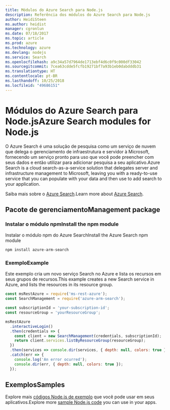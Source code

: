```yaml
---
title: Módulos do Azure Search para Node.js
description: Referência dos módulos do Azure Search para Node.js
author: HeidiSteen
ms.author: heidist
manager: cgronlun
ms.date: 07/18/2017
ms.topic: article
ms.prod: azure
ms.technology: azure
ms.devlang: nodejs
ms.service: Search
ms.openlocfilehash: a9c34a57d7964de1713ebf4d6c0f9c000df33042
ms.sourcegitcommit: 7cea63cdde5fcfb19271bf7a93b1eb0dabdddb31
ms.translationtype: HT
ms.contentlocale: pt-BR
ms.lasthandoff: 10/25/2018
ms.locfileid: "49686151"
---
```

# <a name="azure-search-modules-for-nodejs"></a><span data-ttu-id="3f611-103">Módulos do Azure Search para Node.js</span><span class="sxs-lookup"><span data-stu-id="3f611-103">Azure Search modules for Node.js</span></span>

<span data-ttu-id="3f611-104">O Azure Search é uma solução de pesquisa como um serviço de nuvem que delega o gerenciamento de infraestrutura e servidor à Microsoft, fornecendo um serviço pronto para uso que você pode preencher com seus dados e então utilizar para adicionar pesquisa a seu aplicativo.</span><span class="sxs-lookup"><span data-stu-id="3f611-104">Azure Search is a cloud search-as-a-service solution that delegates server and infrastructure management to Microsoft, leaving you with a ready-to-use service that you can populate with your data and then use to add search to your application.</span></span>

<span data-ttu-id="3f611-105">Saiba mais sobre o [Azure Search](https://docs.microsoft.com/azure/search/search-what-is-azure-search).</span><span class="sxs-lookup"><span data-stu-id="3f611-105">Learn more about [Azure Search](https://docs.microsoft.com/azure/search/search-what-is-azure-search).</span></span>

## <a name="management-package"></a><span data-ttu-id="3f611-106">Pacote de gerenciamento</span><span class="sxs-lookup"><span data-stu-id="3f611-106">Management package</span></span>

### <a name="install-the-npm-module"></a><span data-ttu-id="3f611-107">Instalar o módulo npm</span><span class="sxs-lookup"><span data-stu-id="3f611-107">Install the npm module</span></span>

<span data-ttu-id="3f611-108">Instalar o módulo npm do Azure Search</span><span class="sxs-lookup"><span data-stu-id="3f611-108">Install the Azure Search npm module</span></span>

```bash
npm install azure-arm-search
```

### <a name="example"></a><span data-ttu-id="3f611-109">Exemplo</span><span class="sxs-lookup"><span data-stu-id="3f611-109">Example</span></span>

<span data-ttu-id="3f611-110">Este exemplo cria um novo serviço Search no Azure e lista os recursos em seus grupos de recursos.</span><span class="sxs-lookup"><span data-stu-id="3f611-110">This example creates a new Search service in Azure, and lists the resources in its resource group.</span></span>

```javascript
const msRestAzure = require('ms-rest-azure');
const SearchManagement = require('azure-arm-search');

const subscriptionId = 'your-subscription-id';
const resourceGroup = 'yourResourceGroup';

msRestAzure
  .interactiveLogin()
  .then(credentials => {
    const client = new SearchManagement(credentials, subscriptionId);
    return client.services.listByResourceGroup(resourceGroup);
  })
  .then(services => console.dir(services, { depth: null, colors: true }))
  .catch(err => {
    console.log('An error ocurred');
    console.dir(err, { depth: null, colors: true });
  });
```

## <a name="samples"></a><span data-ttu-id="3f611-111">Exemplos</span><span class="sxs-lookup"><span data-stu-id="3f611-111">Samples</span></span>

<span data-ttu-id="3f611-112">Explore mais [códigos Node.js de exemplo](https://azure.microsoft.com/resources/samples/?platform=nodejs) que você pode usar em seus aplicativos.</span><span class="sxs-lookup"><span data-stu-id="3f611-112">Explore more [sample Node.js code](https://azure.microsoft.com/resources/samples/?platform=nodejs) you can use in your apps.</span></span>
